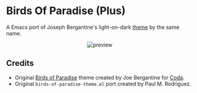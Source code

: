 # Birds Of Paradise (Plus)

A Emacs port of Joseph Bergantine's light-on-dark [theme][bop] by the same
name.

<div style="text-align: center">
  <img src="https://github.com/jimeh/birds-of-paradise-plus-theme.el/raw/master/preview/gui.png" alt="preview" />
</div>

## Credits

- Original [Birds of Paradise][bop] theme created by Joe Bergantine for
  [Coda][].
- Original `birds-of-paradise-theme.el` port created by Paul M. Rodriguez.


[bop]: http://joebergantine.com/werkstatt/birds-of-paradise
[coda]: http://panic.com/coda/
